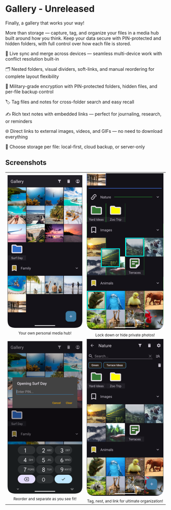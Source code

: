 # Gallery - Unreleased

Finally, a gallery that works your way!

More than storage — capture, tag, and organize your files in a media hub built around how you think. Keep your data secure with PIN-protected and hidden folders, with full control over how each file is stored.

🔄 Live sync and merge across devices — seamless multi-device work with conflict resolution built-in

🗂 Nested folders, visual dividers, soft-links, and manual reordering for complete layout flexibility

🔐 Military-grade encryption with PIN-protected folders, hidden files, and per-file backup control

🏷️ Tag files and notes for cross-folder search and easy recall

✍️ Rich text notes with embedded links — perfect for journaling, research, or reminders

🌐 Direct links to external images, videos, and GIFs — no need to download everything

💾 Choose storage per file: local-first, cloud backup, or server-only


## Screenshots

<p align="center">
  <table>
    <tr>
      <td align="center">
        <img src="https://github.com/Sgordon4/Gallery-FrontPage/blob/master/screenshots/1_MainGallery.png" width="300"/><br/>
        <sub>Your own personal media hub!</sub>
      </td>
      <td align="center">
        <img src="https://github.com/Sgordon4/Gallery-FrontPage/blob/master/screenshots/2_SortandOrganize.png" width="300"/><br/>
        <sub>Lock down or hide private photos! </sub>
      </td>
    </tr>
    <tr>
      <td align="center">
        <img src="https://github.com/Sgordon4/Gallery-FrontPage/blob/master/screenshots/3_Password.png" width="300"/><br/>
        <sub>Reorder and separate as you see fit!</sub>
      </td>
      <td align="center">
        <img src="https://github.com/Sgordon4/Gallery-FrontPage/blob/master/screenshots/4_TaggingandNesting.png" width="300"/><br/>
        <sub>Tag, nest, and link for ultimate organization!</sub>
      </td>
    </tr>
  </table>
</p>